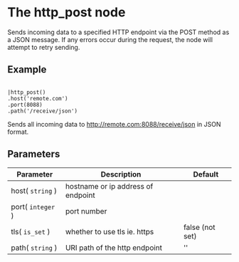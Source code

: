 The http_post node
=====================

Sends incoming data to a specified HTTP endpoint via the POST method as a JSON message.
If any errors occur during the request, the node will attempt to retry sending.



Example
-------
```dfs  

|http_post()
.host('remote.com')
.port(8088)
.path('/receive/json') 

```

Sends all incoming data to http://remote.com:8088/receive/json in JSON format.


Parameters
----------

Parameter     | Description | Default 
--------------|-------------|--------- 
host( `string` )| hostname or ip address of endpoint |
port( `integer` )|port number|
tls( `is_set` ) | whether to use tls ie. https | false (not set)
path( `string` )| URI path of the http endpoint | ''  